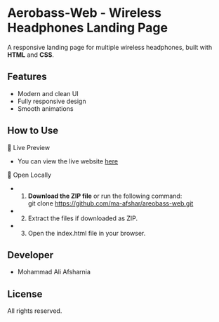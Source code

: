 # Aerobass-Web - Wireless Headphones Landing Page
A responsive landing page for multiple wireless headphones, built with **HTML** and **CSS**.

## Features
- Modern and clean UI
- Fully responsive design
- Smooth animations

## How to Use  
🔹 Live Preview
- You can view the live website [here](https://ma-afshar.github.io/areobass-web/)

🔹 Open Locally
- 1. **Download the ZIP file** or run the following command:  
        git clone https://github.com/ma-afshar/areobass-web.git
- 2. Extract the files if downloaded as ZIP.    
- 3. Open the index.html file in your browser.

## Developer
- Mohammad Ali Afsharnia

## License
All rights reserved.